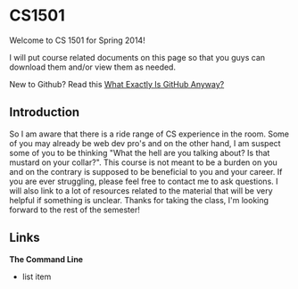 CS1501
======

Welcome to CS 1501 for Spring 2014!

I will put course related documents on this page so that you guys can download them and/or view them as needed.

New to Github? Read this <a href="http://techcrunch.com/2012/07/14/what-exactly-is-github-anyway/">What Exactly Is GitHub Anyway?</a>


Introduction
---

So I am aware that there is a ride range of CS experience in the room. Some of you may already be web dev pro's and on the other hand, I am suspect some of you to be thinking "What the hell are you talking about? Is that mustard on your collar?".  This course is not meant to be a burden on you and on the contrary is supposed to be beneficial to you and your career.  If you are ever struggling, please feel free to contact me to ask questions. I will also link to a lot of resources related to the material that will be very helpful if something is unclear. Thanks for taking the class, I'm looking forward to the rest of the semester!

Links
---

**The Command Line**
* list item
